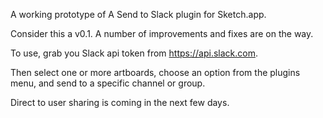 A working prototype of A Send to Slack plugin for Sketch.app.

Consider this a v0.1. A number of improvements and fixes are on the way.

To use, grab you Slack api token from https://api.slack.com.

Then select one or more artboards, choose an option from the plugins menu, and send to a specific channel or group.

Direct to user sharing is coming in the next few days.